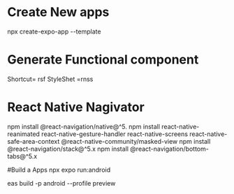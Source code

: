 # Create New apps 
npx create-expo-app --template
# Generate Functional component
Shortcut= rsf
StyleShet =rnss
# React Native Nagivator
npm install @react-navigation/native@^5.
npm install react-native-reanimated react-native-gesture-handler react-native-screens react-native-safe-area-context @react-native-community/masked-view
npm install @react-navigation/stack@^5.x
npm install @react-navigation/bottom-tabs@^5.x

#Build a Apps
npx expo run:android

eas build -p android --profile preview